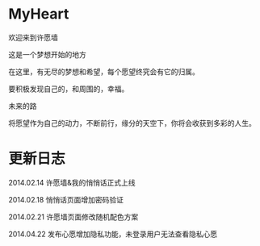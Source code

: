 MyHeart
=======

欢迎来到许愿墙

这是一个梦想开始的地方

在这里，有无尽的梦想和希望，每个愿望终究会有它的归属。

要积极发现自己的，和周围的，幸福。


未来的路

将愿望作为自己的动力，不断前行，缘分的天空下，你将会收获到多彩的人生。


更新日志
========

2014.02.14
许愿墙&我的悄悄话正式上线

2014.02.18
悄悄话页面增加密码验证

2014.02.21
许愿墙页面修改随机配色方案

2014.04.22
发布心愿增加隐私功能，未登录用户无法查看隐私心愿